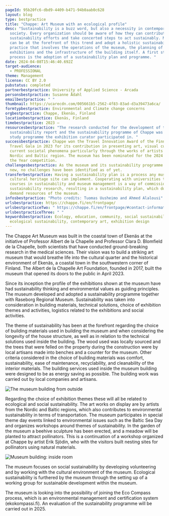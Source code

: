 ```yaml
---
pageId: 95b20fc6-dbd9-4409-b471-94b0aab0c628
layout: blog
type: bestpractice
title: "Chappe: Art Museum with an ecological profile"
desc: "Sustainability is a buzz word, but also a necessity in contemporary
  society. Every organization should be aware of how they can contribute to
  sustainability efforts and take concerted steps to act sustainably. Museums
  can be at the forefront of this trend and adopt a holistic sustainability
  practice that involves the operations of the museum, the planning of
  exhibitions and the infrastructure of the building itself. A first step in the
  process is the adoption of a sustainability plan and programme. "
date: 2024-04-08T15:46:40.692Z
target-audience:
  - PROFESSIONAL
theme: Management
license: CC BY 2.0
pubstatus: completed
partnerbestpractice: University of Applied Science - Arcada
personsbestpractice: Susanne Ådahl
emailbestpractice: " "
thumbnail: https://ucarecdn.com/005661b5-2562-4f83-83ad-d3a39473a6ca/
formtypbestpractice: Environmental and Climate change concerns
orgbestpractice: Chappe, Ekenäs, Finland
locationbestpractice: Ekenäs, Finland
timebestpractice: 2023 –
resourcesbestpractice: "The research conducted for the development of the
  sustainability report and the sustainability programme of Chappe was part of a
  study programme the exhibition curator participated in. "
successbestpractice: Chappe won the Travel Innovation Award of the Finnish
  Travel Gala in 2023 for its contribution in presenting art, visual culture and
  current societal phenomena particularly through the works of artists from the
  Nordic and Baltic region. The museum has been nominated for the 2024 Museum of
  the Year competition.
challengesbestpractice: As the museum and its sustainability programme is very
  new, no challenges have been identified as of yet.
transferbestpractice: Having a sustainability plan is a process any museum or
  cultural heritage site can implement. Cooperating with universities that offer
  courses in sustainability and museum management is a way of commissioning
  sustainability research, resulting in a sustainability plan, which does not
  demand resources of the museum.
infosbestpractice: "Photo credits: Tuomas Uusheimo and Ahmed Alalousi"
urlsbestpractice: https://chappe.fi/en/frontpage/
urlsbestpracticeTwo: " https://chappe.fi/en/frontpage/#contact-information"
urlsbestpracticeThree: " "
keywordsbestpractice: Ecology, education, community, social sustainability,
  ecological sustainability, contemporary art, exhibition design
---
```



The Chappe Art Museum was built in the coastal town of Ekenäs at the initiative of Professor Albert de la Chapelle and Professor Clara D. Blomfield de la Chapelle, both scientists that have conducted ground-breaking research in the medical sciences. Their vision was to build a striking art museum that would breathe life into the cultural quarter and the historical environment of Ekenäs, a coastal town in the southwestern corner of Finland. The Albert de la Chapelle Art Foundation, founded in 2017, built the museum that opened its doors to the public in April 2023. 

Since its inception the profile of the exhibitions shown at the museum have had sustainability thinking and environmental values as guiding principles. The museum developed and adopted a sustainability programme together with Raseborg Regional Museum. Sustainability was taken into consideration in building materials, technical solutions, choice of exhibition themes and activities, logistics related to the exhibitions and social activities.

The theme of sustainability has been at the forefront regarding the choice of building materials used in building the museum and when considering the longevity of the house structure, as well as in relation to the technical solutions used inside the building. The wood used was locally sourced and the trees that were felled on the property during the construction were by local artisans made into benches and a counter for the museum. Other criteria considered in the choice of building materials was comfort, sustainability, ease of maintenance, recyclability, and cleanability of the interior materials. The building services used inside the museum building were designed to be as energy saving as possible. The building work was carried out by local companies and artisans. 

![The museum building from outside](https://ucarecdn.com/f6c945ce-c095-46fb-80dd-16a952995de2/ "Image 1 Chappe")

Regarding the choice of exhibition themes these will all be related to ecological and social sustainability. The art works on display are by artists from the Nordic and Baltic regions, which also contributes to environmental sustainability in terms of transportation. The museum participates in special theme day events linked to environmental issues such as the Baltic Sea Day and organizes workshops around themes of sustainability. In the garden of the museum a beehive sculpture has been erected, and a meadow will be planted to attract pollinators. This is a continuation of a workshop organized at Chappe by artist Erik Sjödin, who with the visitors built nesting sites for pollinators using natural materials.

![Museum building: inside room](https://ucarecdn.com/fe6989cd-ebaf-466d-9e01-dff9e66cad5d/ "Image 2 Chappe")

The museum focuses on social sustainability by developing volunteering and by working with the cultural environment of the museum. Ecological sustainability is furthered by the museum through the setting up of a working group for sustainable development within the museum.

The museum is looking into the possibility of joining the Eco Compass process, which is an environmental management and certification system (ekokompassi.fi). An evaluation of the sustainability programme will be carried out in 2025.